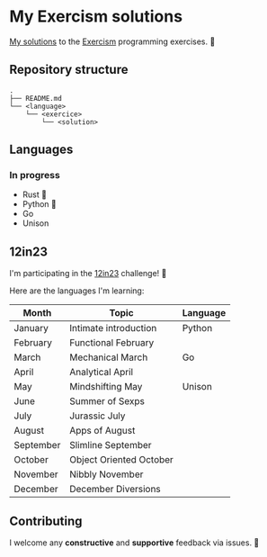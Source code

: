 # My Exercism solutions

[My solutions](https://exercism.org/profiles/Adrien-ANTON-LUDWIG) to the [Exercism](https://exercism.org/) programming exercises. :rocket:

## Repository structure

```
.
├── README.md
└── <language>
    └── <exercice>
        └── <solution>
```

## Languages

### In progress

- Rust :crab:
- Python :snake:
- Go
- Unison

## 12in23

I'm participating in the [12in23](
https://exercism.org/challenges/12in23) challenge! :muscle:

Here are the languages I'm learning:

Month | Topic | Language
--- | --- | ---
January | Intimate introduction | Python
February | Functional February |
March | Mechanical March | Go
April | Analytical April |
May | Mindshifting May | Unison
June | Summer of Sexps  |
July | Jurassic July |
August | Apps of August |
September | Slimline September |
October | Object Oriented October |
November | Nibbly November |
December | December Diversions |

## Contributing

I welcome any **constructive** and **supportive** feedback via issues. 🥳

